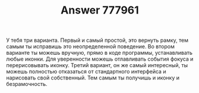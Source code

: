 ﻿---
title: "Answer 777961"
se.owner.user_id: 229009
se.owner.display_name: "Profesor08"
se.owner.link: "https://ru.stackoverflow.com/users/229009/profesor08"
se.answer_id: 777961
se.question_id: 777940
se.post_type: answer
se.score: 1
se.is_accepted: False
---
<p>У тебя три варианта. Первый и самый простой, это вернуть рамку, тем самым ты исправишь это неопределенной поведение. Во втором варианте ты можешь вручную, прямо в коде программы, устанавливать любые иконки. Для уверенности можешь отлавливать события фокуса и перерисовывать иконку. Третий вариант, он же самый интересный, ты можешь полностью отказаться от стандартного интерфейса и нарисовать свой собственный. Тем самым ты получишь и иконку и безрамочность.</p>
